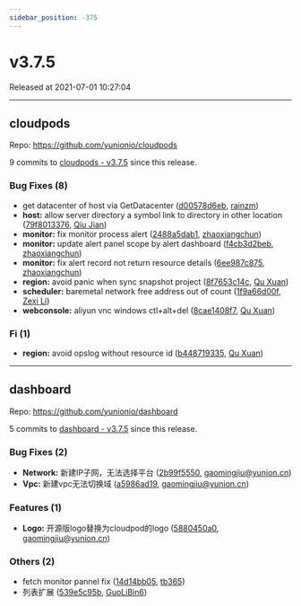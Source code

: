 ```yaml
---
sidebar_position: -375
---
```


# v3.7.5

Released at 2021-07-01 10:27:04

-----

## cloudpods

Repo: https://github.com/yunionio/cloudpods

9 commits to [cloudpods - v3.7.5] since this release.

### Bug Fixes (8)
- get datacenter of host via GetDatacenter ([d00578d6eb](https://github.com/yunionio/cloudpods/commit/d00578d6eb9dd71564b16bce753feeb0f6d56ad9), [rainzm](mailto:mjoycarry@gmail.com))
- **host:** allow server directory a symbol link to directory in other location ([79f8013376](https://github.com/yunionio/cloudpods/commit/79f8013376e9de4dc22847615c37559f0ecee147), [Qiu Jian](mailto:qiujian@yunionyun.com))
- **monitor:** fix monitor process alert ([2488a5dab1](https://github.com/yunionio/cloudpods/commit/2488a5dab11f01c5f548510f06380006b917637e), [zhaoxiangchun](mailto:1422928955@qq.com))
- **monitor:** update alert panel scope by alert dashboard ([f4cb3d2beb](https://github.com/yunionio/cloudpods/commit/f4cb3d2bebf56674fe61be46147778fa5ffddcc3), [zhaoxiangchun](mailto:1422928955@qq.com))
- **monitor:** fix alert record not return resource details ([6ee987c875](https://github.com/yunionio/cloudpods/commit/6ee987c8753c4534711b33d6cce49ffed05aaf99), [zhaoxiangchun](mailto:1422928955@qq.com))
- **region:** avoid panic when sync snapshot project ([8f7653c14c](https://github.com/yunionio/cloudpods/commit/8f7653c14c4d300fd78a4eb6ddb912b8e39b14e8), [Qu Xuan](mailto:quxuan@yunionyun.com))
- **scheduler:** baremetal network free address out of count ([1f9a66d00f](https://github.com/yunionio/cloudpods/commit/1f9a66d00f3093045343869c75e17d3cb27151fe), [Zexi Li](mailto:zexi.li@qq.com))
- **webconsole:** aliyun vnc windows ctl+alt+del ([8cae1408f7](https://github.com/yunionio/cloudpods/commit/8cae1408f7cf3dcbf90d861e759a9241149332e2), [Qu Xuan](mailto:quxuan@yunionyun.com))

### Fi (1)
- **region:** avoid opslog without resource id ([b448719335](https://github.com/yunionio/cloudpods/commit/b448719335e175c3d6e76076c3b7acf3b3e4d7dc), [Qu Xuan](mailto:quxuan@yunionyun.com))

[cloudpods - v3.7.5]: https://github.com/yunionio/cloudpods/compare/v3.7.4...v3.7.5
-----

## dashboard

Repo: https://github.com/yunionio/dashboard

5 commits to [dashboard - v3.7.5] since this release.

### Bug Fixes (2)
- **Network:** 新建IP子网，无法选择平台 ([2b99f5550](https://github.com/yunionio/dashboard/commit/2b99f5550ebf258e1d965df06a3299afb92c48ba), [gaomingjiu@yunion.cn](mailto:gaomingjiu@yunion.cn))
- **Vpc:** 新建vpc无法切换域 ([a5986ad19](https://github.com/yunionio/dashboard/commit/a5986ad1908137ab678c56ff9e4cd03aa597169c), [gaomingjiu@yunion.cn](mailto:gaomingjiu@yunion.cn))

### Features (1)
- **Logo:** 开源版logo替换为cloudpod的logo ([5880450a0](https://github.com/yunionio/dashboard/commit/5880450a0bdac7dd0da51ddab14debc7e614c793), [gaomingjiu@yunion.cn](mailto:gaomingjiu@yunion.cn))

### Others (2)
- fetch monitor pannel fix ([14d14bb05](https://github.com/yunionio/dashboard/commit/14d14bb052651f9ee52f7555f5779a9f8faaa6ec), [tb365](mailto:tangbin@yunion.cn))
- 列表扩展 ([539e5c95b](https://github.com/yunionio/dashboard/commit/539e5c95b64cab32050417a9b65f8bd20293d865), [GuoLiBin6](mailto:782518577@qq.com))

[dashboard - v3.7.5]: https://github.com/yunionio/dashboard/compare/v3.7.4...v3.7.5
